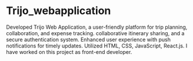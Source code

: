 # Trijo_webapplication
Developed Trijo Web Application, a user-friendly platform for trip planning, collaboration, and expense tracking. collaborative itinerary sharing, and a secure authentication system. Enhanced user experience with push notifications for timely updates. Utilized HTML, CSS, JavaScript, React.js. I have worked on this project as front-end developer.
